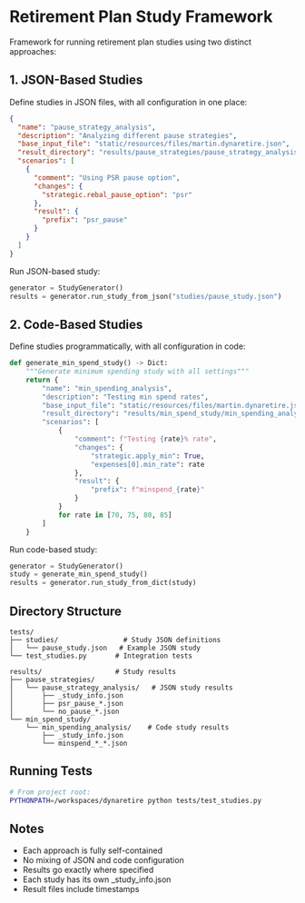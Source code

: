# Retirement Plan Study Framework

Framework for running retirement plan studies using two distinct approaches:

## 1. JSON-Based Studies

Define studies in JSON files, with all configuration in one place:

```json
{
  "name": "pause_strategy_analysis",
  "description": "Analyzing different pause strategies",
  "base_input_file": "static/resources/files/martin.dynaretire.json",
  "result_directory": "results/pause_strategies/pause_strategy_analysis",
  "scenarios": [
    {
      "comment": "Using PSR pause option",
      "changes": {
        "strategic.rebal_pause_option": "psr"
      },
      "result": {
        "prefix": "psr_pause"
      }
    }
  ]
}
```

Run JSON-based study:
```python
generator = StudyGenerator()
results = generator.run_study_from_json("studies/pause_study.json")
```

## 2. Code-Based Studies

Define studies programmatically, with all configuration in code:

```python
def generate_min_spend_study() -> Dict:
    """Generate minimum spending study with all settings"""
    return {
        "name": "min_spending_analysis",
        "description": "Testing min spend rates",
        "base_input_file": "static/resources/files/martin.dynaretire.json",
        "result_directory": "results/min_spend_study/min_spending_analysis",
        "scenarios": [
            {
                "comment": f"Testing {rate}% rate",
                "changes": {
                    "strategic.apply_min": True,
                    "expenses[0].min_rate": rate
                },
                "result": {
                    "prefix": f"minspend_{rate}"
                }
            }
            for rate in [70, 75, 80, 85]
        ]
    }
```

Run code-based study:
```python
generator = StudyGenerator()
study = generate_min_spend_study()
results = generator.run_study_from_dict(study)
```

## Directory Structure

```
tests/
├── studies/                # Study JSON definitions
│   └── pause_study.json   # Example JSON study
└── test_studies.py       # Integration tests

results/                  # Study results
├── pause_strategies/          
│   └── pause_strategy_analysis/   # JSON study results
│       ├── _study_info.json
│       ├── psr_pause_*.json
│       └── no_pause_*.json
└── min_spend_study/
    └── min_spending_analysis/    # Code study results
        ├── _study_info.json
        └── minspend_*_*.json
```

## Running Tests

```bash
# From project root:
PYTHONPATH=/workspaces/dynaretire python tests/test_studies.py
```

## Notes

- Each approach is fully self-contained
- No mixing of JSON and code configuration
- Results go exactly where specified
- Each study has its own _study_info.json
- Result files include timestamps
